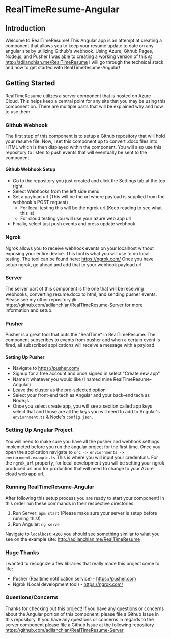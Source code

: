 # RealTimeResume-Angular

## Introduction
Welcome to RealTimeResume! This Angular app is an attempt at creating a component that allows you to keep your resume update to date on any angular site by utilizing Github's webhook.
Using Azure, Github Pages, Node.js, and Pusher I was able to creating a working version of this @ http://adilanchian.me/RealTimeResume
I will go through the technical stack and how to get started with RealTimeResume-Angular!

## Getting Started
RealTimeResume utilizes a server component that is hosted on Azure Cloud. This helps keep a central point for any site that you may be using this component on. There are multiple parts that will be explained why and how to use them.

### Github Webhook
The first step of this component is to setup a Github repository that will hold your resume file.
Now, I set this component up to convert .docx files into HTML which is then displayed within the component. You will also use this repository to listen to push events that will eventually
be sent to the component.
#### Github Webhook Setup
- Go to the repository you just created and click the Settings tab at the top right.
- Select Webhooks from the left side menu
- Set a payload url (This will be the url where payload is supplied from the webhook's POST request)
  - For local testing this will be the ngrok url (Keep reading to see what this is)
  - For cloud testing you will use your azure web app url
- Finally, select just push events and press update webhook

### Ngrok
Ngrok allows you to receive webhook events on your localhost without exposing your entire device.
This tool is what you will use to do local testing. The tool can be found here: https://ngrok.com/
Once you have setup ngrok, go ahead and add that to your webhook payload url

### Server
The server part of this component is the one that will be receiving webhooks, converting resume.docx to html, and sending pusher events. Please see my other repository @ https://github.com/adilanchian/RealTimeResume-Server for more information and setup.

### Pusher
Pusher is a great tool that puts the "RealTime" in RealTimeResume. The component subscribes to events from pusher and when a certain event is fired, all subscribed applications will receive a message with a payload.

#### Setting Up Pusher
- Navigate to https://pusher.com/
- Signup for a free account and once signed in select "Create new app"
- Name it whatever you would like (I named mine RealTimeResume-Angular)
- Leave the cluster as the pre-selected option
- Select your front-end tech as Angular and your back-end tech as Node.js
- Once you select create app, you will see a section called app keys select that and those are all the keys you will need to add to Angular's `enviornment.ts` & Node's `config.json`.

### Setting Up Angular Project
You will need to make sure you have all the pusher and webhook settings implemeted before you run the angular project for the first time. Once you open the application navigate to `src -> enviornments -> enviornment.example.ts` This is where you will input your credentials. For the `ngrok_url` property, for local development you will be setting your ngrok produced url and for production
that will need to change to your Azure cloud web app url.

### Running RealTimeResume-Angular
After following this setup process you are ready to start your component! In this order run these commands in their respective directories:

1. Run Server: `npm start` (Please make sure your server is setup before running this!)
2. Run Angular: `ng serve`

Navigate to `localhost:4200` you should see something similar to what you see on the example site: http://adilanchian.me/RealTimeResume

### Huge Thanks
I wanted to recognize a few libraries that really made this project come to life:
- Pusher (Realtime notification service) - https://pusher.com
- Ngrok (Local development tool) - https://ngrok.com/


### Questions/Concerns
Thanks for checking out this project! If you have any questions or concerns about the Angular portion of this component, please file a Github Issue in this repository.
If you have any questions or concerns in regards to the server component please file a Github Issue at the following repository
https://github.com/adilanchian/RealTimeResume-Server
